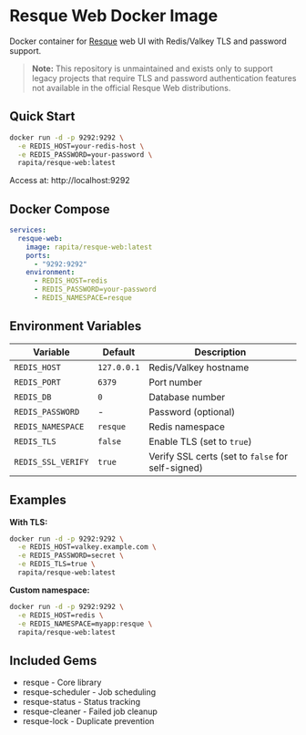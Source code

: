 # Resque Web Docker Image

Docker container for [Resque](https://github.com/resque/resque) web UI with Redis/Valkey TLS and password support.

> **Note:** This repository is unmaintained and exists only to support legacy projects that require TLS and password authentication features not available in the official Resque Web distributions.

## Quick Start

```bash
docker run -d -p 9292:9292 \
  -e REDIS_HOST=your-redis-host \
  -e REDIS_PASSWORD=your-password \
  rapita/resque-web:latest
```

Access at: http://localhost:9292

## Docker Compose

```yaml
services:
  resque-web:
    image: rapita/resque-web:latest
    ports:
      - "9292:9292"
    environment:
      - REDIS_HOST=redis
      - REDIS_PASSWORD=your-password
      - REDIS_NAMESPACE=resque
```

## Environment Variables

| Variable | Default | Description |
|----------|---------|-------------|
| `REDIS_HOST` | `127.0.0.1` | Redis/Valkey hostname |
| `REDIS_PORT` | `6379` | Port number |
| `REDIS_DB` | `0` | Database number |
| `REDIS_PASSWORD` | - | Password (optional) |
| `REDIS_NAMESPACE` | `resque` | Redis namespace |
| `REDIS_TLS` | `false` | Enable TLS (set to `true`) |
| `REDIS_SSL_VERIFY` | `true` | Verify SSL certs (set to `false` for self-signed) |

## Examples

**With TLS:**
```bash
docker run -d -p 9292:9292 \
  -e REDIS_HOST=valkey.example.com \
  -e REDIS_PASSWORD=secret \
  -e REDIS_TLS=true \
  rapita/resque-web:latest
```

**Custom namespace:**
```bash
docker run -d -p 9292:9292 \
  -e REDIS_HOST=redis \
  -e REDIS_NAMESPACE=myapp:resque \
  rapita/resque-web:latest
```

## Included Gems

- resque - Core library
- resque-scheduler - Job scheduling
- resque-status - Status tracking
- resque-cleaner - Failed job cleanup
- resque-lock - Duplicate prevention
